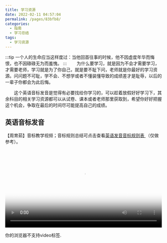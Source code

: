 ```yaml
---
title: 学习资源
date: 2022-02-11 04:57:04
permalink: /pages/83bfb8/
categories:
  - 指南
  - 学习总结
tags:
  - 学习资源
---
```

:::tip
一个人的生命应当这样度过：当他回首往事的时候，他不因虚度年华而悔恨，也不因碌碌无为而羞愧。
:::
&emsp;&emsp;为什么要学习，就是因为不会才需要学习，才需要老师，学习就是为了你自己，就是要不耻下问，老师就是你最好的学习资源。问问题不可耻，学不会、不想学或者不懂装懂导致的成绩差才是耻辱，以后的一辈子你都会为此后悔。

&emsp;&emsp;这个英语音标发音是觉得有必要找给你学习的，可以趁着放假好好学习下，其余科目的相关学习资源都可以从试卷、课本或者老师那里获取到，希望你好好把握这个机会，争取在最后的时间尽可能提高自己的成绩。

## 英语音标发音

【周育茹】音标教学视频；音标规则总结可点击查看[英语发音音标规则表
](https://zhuanlan.zhihu.com/p/63135532)（仅做参考）。

<video 
style="width:100%"
poster="https://source.renserve.com/assets/img/2022/02/11/2cf7c0a8-8ab8-11ec-aea4-fa163e1211f0.jpg" 
src="https://upos-sz-mirrorkodo.bilivideo.com/upgcxcode/86/59/422225986/422225986-1-160.mp4?e=ig8euxZM2rNcNbRVhwdVhwdlhWdVhwdVhoNvNC8BqJIzNbfq9rVEuxTEnE8L5F6VnEsSTx0vkX8fqJeYTj_lta53NCM=&uipk=5&nbs=1&deadline=1644540194&gen=playurlv2&os=kodobv&oi=837395164&trid=c87e445ee7574e349b5ca14f1535d1deT&platform=html5&upsig=3c62e2f2b641c487affb2aa8dcf426f3&uparams=e,uipk,nbs,deadline,gen,os,oi,trid,platform&mid=0&bvc=vod&nettype=0&bw=59634&orderid=0,1&logo=80000000" type="video/mp4" autoplay="autoplay" controls="controls" loop="-1">
    <p>你的浏览器不支持video标签.</p>
</video>
